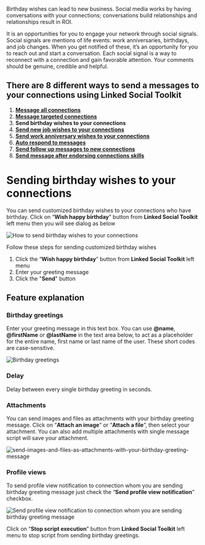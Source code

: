 Birthday wishes can lead to new business. Social media works by having conversations with your connections; conversations build relationships and relationships result in ROI.

It is an opportunities for you to engage your network through social signals. Social signals are mentions of life events: work anniversaries, birthdays, and job changes. When you get notified of these, it’s an opportunity for you to reach out and start a conversation. Each social signal is a way to reconnect with a connection and gain favorable attention. Your comments should be genuine, credible and helpful.

## There are 8 different ways to send a messages to your connections using Linked Social Toolkit
1. [**Message all connections**](https://github.com/ZiaUrR3hman/LinkedSocialToolkit/wiki/How-to-mass-message-all-your-connections)
2. [**Message targeted connections**](https://github.com/ZiaUrR3hman/LinkedSocialToolkit/wiki/How-to-message-targeted-connections)
3. **Send birthday wishes to your connections**
4. [**Send new job wishes to your connections**](https://github.com/ZiaUrR3hman/LinkedSocialToolkit/wiki/How-to-send-new-job-wishes-to-your-connections)
5. [**Send work anniversary wishes to your connections**](https://github.com/ZiaUrR3hman/LinkedSocialToolkit/wiki/How-to-send-work-anniversary-wishes-to-your-connections)
6. [**Auto respond to messages**](https://github.com/ZiaUrR3hman/LinkedSocialToolkit/wiki/How-to-auto-respond-messages)
7. [**Send follow up messages to new connections**](https://github.com/ZiaUrR3hman/LinkedSocialToolkit/wiki/How-to-send-follow-up-message-to-new-connections)
8. [**Send message after endorsing connections skills**](https://github.com/ZiaUrR3hman/LinkedSocialToolkit/wiki/How-to-endorse-connections-skills-if-someone-message-you)

# Sending birthday wishes to your connections
You can send customized birthday wishes to your connections who have birthday. Click on “**Wish happy birthday**” button from **Linked Social Toolkit** left menu then you will see dialog as below

![How to send birthday wishes to your connections](https://github.com/ZiaUrR3hman/LinkedSocialToolkit/raw/master/images/How-to-send-birthday-wishes-to-your-connections.png)

Follow these steps for sending customized birthday wishes
1. Click the “**Wish happy birthday**” button from **Linked Social Toolkit** left menu
2. Enter your greeting message
3. Click the "**Send**" button

## Feature explanation
### Birthday greetings
Enter your greeting message in this text box. You can use **@name**, **@firstName** or **@lastName** in the text area below, to act as a placeholder for the entire name, first name or last name of the user. These short codes are case-sensitive.

![Birthday greetings](https://github.com/ZiaUrR3hman/LinkedSocialToolkit/raw/master/images/Birthday-greetings.png)

### Delay
Delay between every single birthday greeting in seconds.
### Attachments
You can send images and files as attachments with your birthday greeting message. Click on “**Attach an image**” or “**Attach a file**”, then select your attachment. You can also add multiple attachments with single message script will save your attachment.

![send-images-and-files-as-attachments-with-your-birthday-greeting-message](https://github.com/ZiaUrR3hman/LinkedSocialToolkit/raw/master/images/send-images-and-files-as-attachments-with-your-message.png)

### Profile views
To send profile view notification to connection whom you are sending birthday greeting message just check the “**Send profile view notification**” checkbox.

![Send profile view notification to connection whom you are sending birthday greeting message](https://github.com/ZiaUrR3hman/LinkedSocialToolkit/raw/master/images/send-profile-view.png)

Click on “**Stop script execution**” button from **Linked Social Toolkit** left menu to stop script from sending birthday greetings.